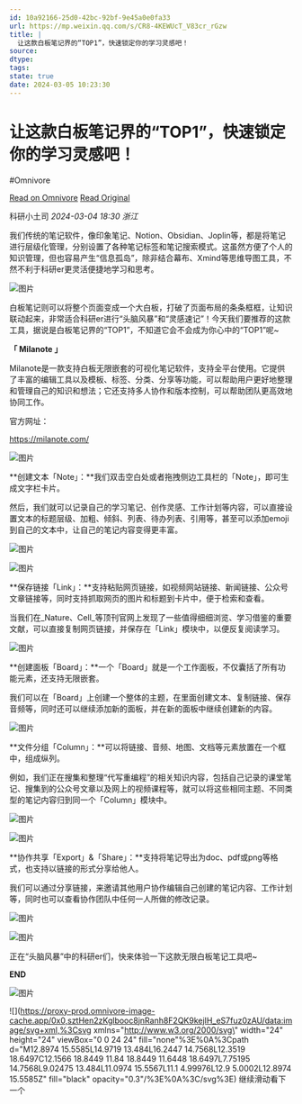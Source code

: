 ```yaml
---
id: 10a92166-25d0-42bc-92bf-9e45a0e0fa33
url: https://mp.weixin.qq.com/s/CR8-4KEWUcT_V83cr_rGzw
title: |
  让这款白板笔记界的“TOP1”，快速锁定你的学习灵感吧！
source: 
dtype: 
tags: 
state: true
date: 2024-03-05 10:23:30
---
```



# 让这款白板笔记界的“TOP1”，快速锁定你的学习灵感吧！
#Omnivore

[Read on Omnivore](https://omnivore.app/me/https-mp-weixin-qq-com-s-cr-8-4-kew-uc-t-v-83-cr-r-gzw-18e0c6c4526)
[Read Original](https://mp.weixin.qq.com/s/CR8-4KEWUcT_V83cr_rGzw)

 科研小土司 _2024-03-04 18:30_ _浙江_ 

我们传统的笔记软件，像印象笔记、Notion、Obsidian、Joplin等，都是将笔记进行层级化管理，分别设置了各种笔记标签和笔记搜索模式。这虽然方便了个人的知识管理，但也容易产生“信息孤岛”，除非结合幕布、Xmind等思维导图工具，不然不利于科研er更灵活便捷地学习和思考。  

![图片](https://proxy-prod.omnivore-image-cache.app/0x0,sZDDil-myUxmyD0Y3igJJP9pzKhvTjMNLm87z9XpION0/https://mmbiz.qpic.cn/sz_mmbiz_gif/WXrmaW4vzfib4TnvrYWd4HDwSgiaia5sVLAw5oTvbRWBqVRwzscDvaHzrSFibD8xmK971XFk8arDD0KuSb3k9Gic5VQ/640?wx_fmt=gif&from=appmsg)

白板笔记则可以将整个页面变成一个大白板，打破了页面布局的条条框框，让知识联动起来，非常适合科研er进行“头脑风暴”和“灵感速记”！今天我们要推荐的这款工具，据说是白板笔记界的“TOP1”，不知道它会不会成为你心中的“TOP1”呢\~

**「 Milanote 」**

Milanote是一款支持白板无限嵌套的可视化笔记软件，支持全平台使用。它提供了丰富的编辑工具以及模板、标签、分类、分享等功能，可以帮助用户更好地整理和管理自己的知识和想法；它还支持多人协作和版本控制，可以帮助团队更高效地协同工作。

官方网址：

https://milanote.com/

![图片](https://proxy-prod.omnivore-image-cache.app/0x0,s7qu_LlGc2ovM53NFeOBhMfmSzc2IkTVKRwPhlrlonAo/https://mmbiz.qpic.cn/sz_mmbiz_png/WXrmaW4vzfib4TnvrYWd4HDwSgiaia5sVLAibPcqj7zmeicIz8kRHLZ6abMbjHUWmHyuPl1TPO7AfXYRwoYDImcYuJw/640?wx_fmt=png&from=appmsg)

**创建文本「Note」：**我们双击空白处或者拖拽侧边工具栏的「Note」，即可生成文字栏卡片。

然后，我们就可以记录自己的学习笔记、创作灵感、工作计划等内容，可以直接设置文本的标题层级、加粗、倾斜、列表、待办列表、引用等，甚至可以添加emoji到自己的文本中，让自己的笔记内容变得更丰富。

![图片](https://proxy-prod.omnivore-image-cache.app/0x0,sdaAhcTlzGgz0VEHlOBqIHS9N0DF5TqFymQIi1vhKXfo/https://mmbiz.qpic.cn/sz_mmbiz_png/WXrmaW4vzfib4TnvrYWd4HDwSgiaia5sVLA6PWeDgZy1X2e4FMYMXLL8OJicYftecugBOHBH20zib4e9WZUU7nEnNEA/640?wx_fmt=png&from=appmsg)

![图片](https://proxy-prod.omnivore-image-cache.app/0x0,sla9x13FjVO4PKBsI2Ly6duy0KNVkgrFFgOG7pCEKiY8/https://mmbiz.qpic.cn/sz_mmbiz_png/WXrmaW4vzfib4TnvrYWd4HDwSgiaia5sVLAx6ZHXMWLqDTzXB0Tb3IHOtud4a2K9VhPeKmeIA8h0lZxxt4YFolWiaA/640?wx_fmt=png&from=appmsg)

**保存链接「Link」：**支持粘贴网页链接，如视频网站链接、新闻链接、公众号文章链接等，同时支持抓取网页的图片和标题到卡片中，便于检索和查看。

当我们在_Nature、Cell_等顶刊官网上发现了一些值得细细浏览、学习借鉴的重要文献，可以直接复制网页链接，并保存在「Link」模块中，以便反复阅读学习。

![图片](https://proxy-prod.omnivore-image-cache.app/0x0,sWuMMRI4R_IPkbvpXHxkiAVh8MqXsQG3G82SK_CJmCg4/https://mmbiz.qpic.cn/sz_mmbiz_jpg/WXrmaW4vzfib4TnvrYWd4HDwSgiaia5sVLADJcZhEa9iaLkKw0Er8vxJicVxfUDxQ2Ljicia325nYCqW4nuGLwWJRULibA/640?wx_fmt=jpeg&from=appmsg)

**创建面板「Board」：**一个「Board」就是一个工作面板，不仅囊括了所有功能元素，还支持无限嵌套。

我们可以在「Board」上创建一个整体的主题，在里面创建文本、复制链接、保存音频等，同时还可以继续添加新的面板，并在新的面板中继续创建新的内容。

![图片](https://proxy-prod.omnivore-image-cache.app/0x0,siCe_asw_PmVCvyMGlYGG36DT7KyYMNaLwlhWItagD2k/https://mmbiz.qpic.cn/sz_mmbiz_jpg/WXrmaW4vzfib4TnvrYWd4HDwSgiaia5sVLAt2zFibbaUp5F2ia9hwlZ0owibWp04TMaDjTiaQEpxw13xvTBxIHCA3nn3Q/640?wx_fmt=jpeg&from=appmsg)

**文件分组「Column」：**可以将链接、音频、地图、文档等元素放置在一个框中，组成纵列。

例如，我们正在搜集和整理“代写重编程”的相关知识内容，包括自己记录的课堂笔记、搜集到的公众号文章以及网上的视频课程等，就可以将这些相同主题、不同类型的笔记内容归到同一个「Column」模块中。

![图片](https://proxy-prod.omnivore-image-cache.app/0x0,s7teH9ukdg6Y1cSPszqR_QvtCSscaObxmxcG43g-f2vw/https://mmbiz.qpic.cn/sz_mmbiz_jpg/WXrmaW4vzfib4TnvrYWd4HDwSgiaia5sVLAs2l1Mwric0iaSHgVlWRSrL5P2y3MWJroqiape0xAUCExsqdVibrIA5iazfg/640?wx_fmt=jpeg&from=appmsg)

![图片](https://proxy-prod.omnivore-image-cache.app/0x0,sVVMM9q1pHaVypky0g2ciU9Gaji8dabjIPj1I3-bs1eI/https://mmbiz.qpic.cn/sz_mmbiz_jpg/WXrmaW4vzfib4TnvrYWd4HDwSgiaia5sVLA4bHl3icNFibbiawIn4xaJGfaNSmQcjKDZvhRaic11BLDQJlo9IJWoO7nnA/640?wx_fmt=jpeg&from=appmsg)

**协作共享「Export」&「Share」：**支持将笔记导出为doc、pdf或png等格式，也支持以链接的形式分享给他人。

我们可以通过分享链接，来邀请其他用户协作编辑自己创建的笔记内容、工作计划等，同时也可以查看协作团队中任何一人所做的修改记录。

![图片](https://proxy-prod.omnivore-image-cache.app/0x0,sZRJ0Rb82rpTEzdGFhzoB5bultuuSpexW_nfh9mb5mww/https://mmbiz.qpic.cn/sz_mmbiz_jpg/WXrmaW4vzfib4TnvrYWd4HDwSgiaia5sVLAwDHTicicJ8XfPicxJZJicNGxD4KL7ERhicW1T3G6eiaWYqBVjricZQwnOLb0g/640?wx_fmt=jpeg&from=appmsg)

![图片](https://proxy-prod.omnivore-image-cache.app/0x0,szRfLMIPtpzrIKeQAJQYI5ZmpkaXjl3__VUpNAXhm_qw/https://mmbiz.qpic.cn/sz_mmbiz_jpg/WXrmaW4vzfib4TnvrYWd4HDwSgiaia5sVLAG40nJwjnQEyHzy53T3DXO8NOYIRibFfMtOFQLZ2Dc65t3wJNhVfPgSg/640?wx_fmt=jpeg&from=appmsg)

正在“头脑风暴”中的科研er们，快来体验一下这款无限白板笔记工具吧\~

**END**

![图片](https://proxy-prod.omnivore-image-cache.app/0x0,sHGDufRgC5YfDBRTTxmEzOWkdWaw-wkrzFRKZc8mg6MU/https://mmbiz.qpic.cn/sz_mmbiz_png/WXrmaW4vzfib4TnvrYWd4HDwSgiaia5sVLABeqic9BTnrwnec8N1qucMy7O3Y2HacK89HeAuT19cKUBHkOWALvq2jw/640?wx_fmt=png&from=appmsg)

![](https://proxy-prod.omnivore-image-cache.app/0x0,sztHen2zKglbooc8jnRanh8F2QK9kejIH_eS7fuz0zAU/data:image/svg+xml,%3Csvg xmlns=\"http://www.w3.org/2000/svg\" width=\"24\" height=\"24\" viewBox=\"0 0 24 24\" fill=\"none\"%3E%0A%3Cpath d=\"M12.8974 15.5585L14.9719 13.484L16.2447 14.7568L12.3519 18.6497C12.1566 18.8449 11.84 18.8449 11.6448 18.6497L7.75195 14.7568L9.02475 13.484L11.0974 15.5567L11.1 4.99976L12.9 5.0002L12.8974 15.5585Z\" fill=\"black\" opacity=\"0.3\"/%3E%0A%3C/svg%3E) 继续滑动看下一个 



